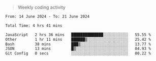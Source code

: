 > Weekly coding activity
<!--START_SECTION:waka-->

```txt
From: 14 June 2024 - To: 21 June 2024

Total Time: 4 hrs 41 mins

JavaScript   2 hrs 36 mins   ██████████████░░░░░░░░░░░   55.55 %
Other        1 hr 11 mins    ██████▒░░░░░░░░░░░░░░░░░░   25.42 %
Bash         38 mins         ███▒░░░░░░░░░░░░░░░░░░░░░   13.77 %
JSON         13 mins         █▒░░░░░░░░░░░░░░░░░░░░░░░   04.93 %
Git Config   0 secs          ░░░░░░░░░░░░░░░░░░░░░░░░░   00.22 %
```

<!--END_SECTION:waka-->
